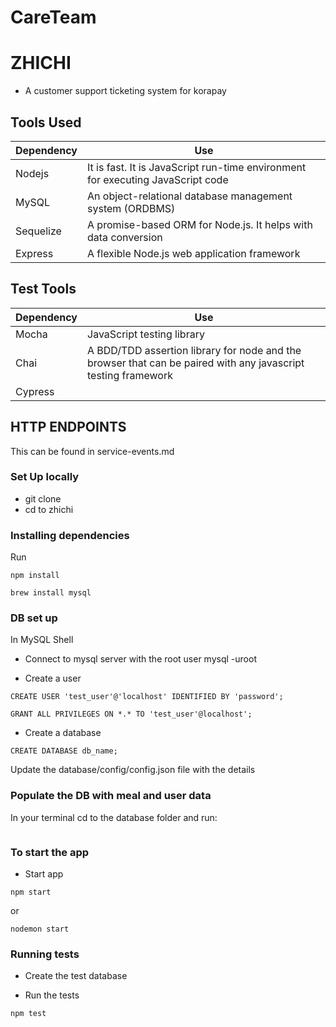 # CareTeam

# ZHICHI
* A customer support ticketing system for korapay


## Tools Used
| **Dependency** | **Use** |
|----------|-------|
|Nodejs|It is fast. It is JavaScript run-time environment for executing JavaScript code|
|MySQL| An object-relational database management system (ORDBMS)|
|Sequelize|A promise-based ORM for Node.js. It helps with data conversion|
|Express| A flexible Node.js web application framework|


## Test Tools
| **Dependency** | **Use** |
|----------|-------|
|Mocha| JavaScript testing library |
|Chai| A BDD/TDD assertion library for node and the browser that can be paired with any javascript testing framework|
|Cypress||


## HTTP ENDPOINTS
This can be found in service-events.md


### Set Up locally
* git clone
* cd to zhichi

### Installing dependencies
Run
```
npm install
```
```
brew install mysql
```

### DB set up
In MySQL Shell
* Connect to mysql server with the root user
mysql -uroot


* Create a user
```
CREATE USER 'test_user'@'localhost' IDENTIFIED BY 'password';
```

```
GRANT ALL PRIVILEGES ON *.* TO 'test_user'@localhost';
```

* Create a database
```
CREATE DATABASE db_name;
```

Update the database/config/config.json file with the details


### Populate the DB with meal and user data
In your terminal cd to the database folder and run:

```sequelize db:migrate
```


### To start the app
* Start app
```
npm start
```
or
```
nodemon start
```

### Running tests
* Create the test database

* Run the tests
```
npm test
```